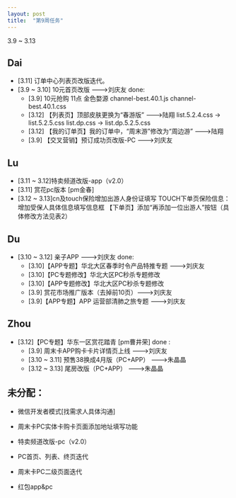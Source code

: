 ```yaml
---
layout: post
title:  "第9周任务"
---
```


3.9 ~ 3.13

Dai
---
- [3.11] 订单中心列表页改版迭代。
- [3.9 ~ 3.10] 10元首页改版 --->刘庆友
done:
  - [3.9] 10元抢购 11点 金色婺源
    channel-best.40.1.js channel-best.40.1.css
  - [3.12] 【列表页】顶部皮肤更换为“春游版” --->陆翔
    list.5.2.4.css -> list.5.2.5.css
    list.dp.css -> list.dp.5.2.5.css
  - [3.12] 【我的订单页】我的订单中，“周末游”修改为“周边游” --->陆翔
  - [3.9] 【交叉营销】预订成功页改版-PC --->刘庆友

Lu
--
- [3.11 ~ 3.12]特卖频道改版-app（v2.0）
- [3.11] 赏花pc版本 [pm金春]
- [3.12 ~ 3.13]cn及touch保险增加出游人身份证填写
  TOUCH下单页保险信息：增加受保人具体信息填写信息框
  【下单页】添加“再添加一位出游人”按钮（具体修改方法见表2）


Du
--
- [3.10 ~ 3.12] 亲子APP --->刘庆友
done:
  - [3.10]【APP专题】华北大区春季时令产品特推专题 --->刘庆友
  - [3.10]【PC专题修改】华北大区PC秒杀专题修改
  - [3.10]【APP专题修改】华北大区PC秒杀专题修改
  - [3.9] 赏花市场推广版本（去掉前10页）--->刘庆友
  - [3.9]【APP专题】APP 运营部清肺之旅专题 --->刘庆友

Zhou
----
- [3.12]【PC专题】华东一区赏花踏青 [pm曹井荣]
done :
  - [3.9] 周末卡APP购卡卡片详情页上线 --->刘庆友
  - [3.10 ~ 3.11] 预售38换成4月版（PC+APP） --->朱晶晶
  - [3.12 ~ 3.13] 尾房改版（PC+APP） --->朱晶晶



未分配：
-------
  - 微信开发者模式[找需求人具体沟通]
  - 周末卡PC实体卡购卡页面添加地址填写功能

  - 特卖频道改版-pc（v2.0）
  - PC首页、列表、终页迭代
  - 周末卡PC二级页面迭代
  - 红包app&pc


